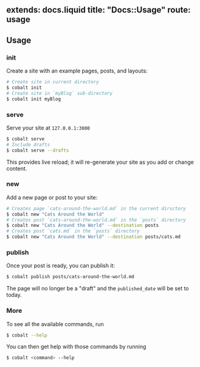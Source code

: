 extends: docs.liquid
title: "Docs::Usage"
route: usage
---

## Usage

### init

Create a site with an example pages, posts, and layouts:
```bash
# Create site in current directory
$ cobalt init
# Create site in `myBlog` sub-directory
$ cobalt init myBlog
```

### serve

Serve your site at `127.0.0.1:3000`
```bash
$ cobalt serve
# Include drafts
$ cobalt serve --drafts
```
This provides live reload; it will re-generate your site as you add or change content.

### new

Add a new page or post to your site:
```bash
# Creates page `cats-around-the-world.md` in the current dirsctory
$ cobalt new "Cats Around the World"
# Creates post `cats-around-the-world.md` in the `posts` directory
$ cobalt new "Cats Around the World" --destination posts
# Creates post `cats.md` in the `posts` directory
$ cobalt new "Cats Around the World" --destination posts/cats.md
```

### publish

Once your post is ready, you can publish it:
```bash
$ cobalt publish posts/cats-around-the-world.md
```

The page will no longer be a "draft" and the `published_date` will be set to today.

### More

To see all the available commands, run
```bash
$ cobalt --help
```

You can then get help with those commands by running
```bash
$ cobalt <command> --help
```
